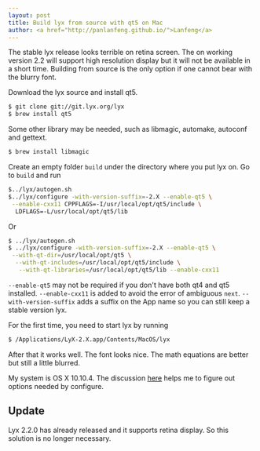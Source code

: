 ```yaml
---
layout: post
title: Build lyx from source with qt5 on Mac
author: <a href="http://panlanfeng.github.io/">Lanfeng</a>
---
```



The stable lyx release looks terrible on retina screen. The on working version 2.2 will support high resolution display but it will not be available in a short time. Building from source is the only option if one cannot bear with the blurry font.  

Download the lyx source and install qt5.

~~~ bash
$ git clone git://git.lyx.org/lyx
$ brew install qt5
~~~

Some other library may be needed, such as libmagic, automake, autoconf and gettext.

~~~ bash      
$ brew install libmagic
~~~

Create an empty folder `build` under the directory where you put lyx on. Go to `build` and run

~~~ bash
$../lyx/autogen.sh
$../lyx/configure -with-version-suffix=-2.X --enable-qt5 \
 --enable-cxx11 CPPFLAGS=-I/usr/local/opt/qt5/include \
  LDFLAGS=-L/usr/local/opt/qt5/lib
~~~

Or

~~~ bash
$ ../lyx/autogen.sh
$ ../lyx/configure -with-version-suffix=-2.X --enable-qt5 \
 --with-qt-dir=/usr/local/opt/qt5 \
  --with-qt-includes=/usr/local/opt/qt5/include \
   --with-qt-libraries=/usr/local/opt/qt5/lib --enable-cxx11
~~~

`--enable-qt5` may not be required if you don't have both qt4 and qt5 installed. `--enable-cxx11` is added to avoid the error of ambiguous `next`. `--with-version-suffix` adds a suffix on the App name so you can still keep a stable version lyx.

For the first time, you need to start lyx by running

~~~ bash
$ /Applications/LyX-2.X.app/Contents/MacOS/lyx
~~~

After that it works well. The font looks nice. The math equations are better but still a little blurred.

My system is OS X 10.10.4. The discussion [here](http://www.mail-archive.com/lyx-devel@lists.lyx.org/msg188282.html) helps me to figure out options needed by configure.

## Update
Lyx 2.2.0 has already released and it supports retina display. So this solution is no longer necessary.
